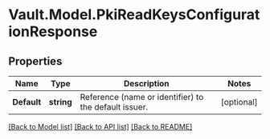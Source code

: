 # Vault.Model.PkiReadKeysConfigurationResponse

## Properties

Name | Type | Description | Notes
------------ | ------------- | ------------- | -------------
**Default** | **string** | Reference (name or identifier) to the default issuer. | [optional] 

[[Back to Model list]](../README.md#documentation-for-models) [[Back to API list]](../README.md#documentation-for-api-endpoints) [[Back to README]](../README.md)

